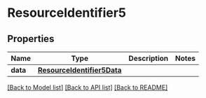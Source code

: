 # ResourceIdentifier5

## Properties
Name | Type | Description | Notes
------------ | ------------- | ------------- | -------------
**data** | [**ResourceIdentifier5Data**](ResourceIdentifier5Data.md) |  | 

[[Back to Model list]](../README.md#documentation-for-models) [[Back to API list]](../README.md#documentation-for-api-endpoints) [[Back to README]](../README.md)

